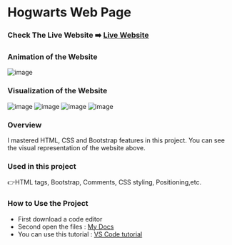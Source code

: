 # Hogwarts Web Page


### Check The Live Website ➡️ [Live Website](https://skycooper.github.io/HogwartsWebpage/)

### Animation of the Website
![image](https://github.com/SkyCooper/bootstrapWeb/blob/main/CooperPage.gif)

### Visualization of the Website
![image](https://user-images.githubusercontent.com/106506769/192143260-4252cef1-2b22-493b-aaf9-df47f56f9df9.png)
![image](https://user-images.githubusercontent.com/106506769/192143304-08607154-105b-43a5-9f52-a583be337e42.png)
![image](https://user-images.githubusercontent.com/106506769/192143329-dfd1ab4d-ab9d-4e99-978c-bf8c5db0ec76.png)
![image](https://user-images.githubusercontent.com/106506769/192143350-1d9a1fa4-c99f-420a-987a-c7f606c9604a.png)





### Overview
I mastered HTML, CSS and Bootstrap features in this project. You can see the visual representation of the website above.

### Used in this project
👉HTML tags, Bootstrap, Comments, CSS styling, Positioning,etc.

### How to Use the Project
+ First download a code editor
+ Second open the files : [My Docs](https://github.com/SkyCooper/HogwartsWebpage)
+ You can use this tutorial : [VS Code tutorial](https://www.youtube.com/watch?v=fJEbVCrEMSE)
